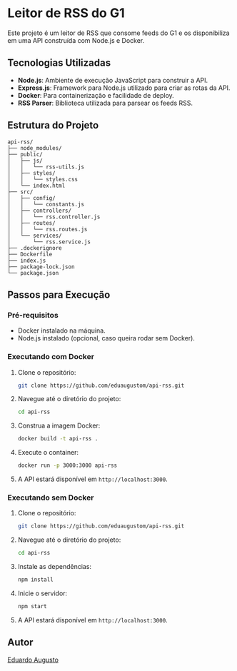 # Leitor de RSS do G1

Este projeto é um leitor de RSS que consome feeds do G1 e os disponibiliza em uma API construída com Node.js e Docker.

## Tecnologias Utilizadas

- **Node.js**: Ambiente de execução JavaScript para construir a API.
- **Express.js**: Framework para Node.js utilizado para criar as rotas da API.
- **Docker**: Para containerização e facilidade de deploy.
- **RSS Parser**: Biblioteca utilizada para parsear os feeds RSS.

## Estrutura do Projeto

```
api-rss/
├── node_modules/
├── public/
│   ├── js/
│   │   └── rss-utils.js
│   ├── styles/
│   │   └── styles.css
│   └── index.html
├── src/
│   ├── config/
│   │   └── constants.js
│   ├── controllers/
│   │   └── rss.controller.js
│   ├── routes/
│   │   └── rss.routes.js
│   └── services/
│       └── rss.service.js
├── .dockerignore
├── Dockerfile
├── index.js
├── package-lock.json
└── package.json
```

## Passos para Execução

### Pré-requisitos

- Docker instalado na máquina.
- Node.js instalado (opcional, caso queira rodar sem Docker).

### Executando com Docker

1. Clone o repositório:

   ```bash
   git clone https://github.com/eduaugustom/api-rss.git
   ```

2. Navegue até o diretório do projeto:

   ```bash
   cd api-rss
   ```

3. Construa a imagem Docker:

   ```bash
   docker build -t api-rss .
   ```

4. Execute o container:

   ```bash
   docker run -p 3000:3000 api-rss
   ```

5. A API estará disponível em `http://localhost:3000`.

### Executando sem Docker

1. Clone o repositório:

   ```bash
   git clone https://github.com/eduaugustom/api-rss.git
   ```

2. Navegue até o diretório do projeto:

   ```bash
   cd api-rss
   ```

3. Instale as dependências:

   ```bash
   npm install
   ```

4. Inicie o servidor:

   ```bash
   npm start
   ```

5. A API estará disponível em `http://localhost:3000`.

## Autor

[Eduardo Augusto](https://github.com/eduaugustom)
